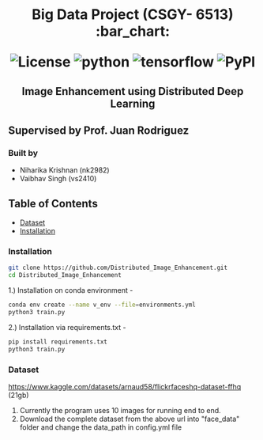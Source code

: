 <h1 align="center">
<p>Big Data Project (CSGY- 6513) :bar_chart:</p>
<p align="center">
<img alt="License" src="https://img.shields.io/badge/License-Apache_2.0-blue.svg">
<img alt="python" src="https://img.shields.io/badge/python-%3E%3D3.8-blue?logo=python">
<img alt="tensorflow" src="https://img.shields.io/badge/tensorflow-%3D2.8.0-orange?logo=tensorflow">
<img alt="PyPI" src="https://img.shields.io/badge/release-v1.0-brightgreen?logo=apache&logoColor=brightgreen">
</p>
</h1>

<h2 align="center">
<p>Image Enhancement using Distributed Deep Learning</p>
</h2>

## Supervised by Prof. Juan Rodriguez 

### Built by 
- Niharika Krishnan (nk2982)
- Vaibhav Singh (vs2410)


## Table of Contents

<!-- TOC -->

- [Dataset](#dataset)
- [Installation](#installation)  


<!-- /TOC -->

### Installation

```bash
git clone https://github.com/Distributed_Image_Enhancement.git
cd Distributed_Image_Enhancement
```
1.) Installation on conda environment -  
```bash
conda env create --name v_env --file=environments.yml
python3 train.py
```
2.) Installation via requirements.txt -
```bash
pip install requirements.txt
python3 train.py
```
  
### Dataset
https://www.kaggle.com/datasets/arnaud58/flickrfaceshq-dataset-ffhq
(21gb)

1. Currently the program uses 10 images for running end to end.
2. Download the complete dataset from the above url into "face_data" folder and change the data_path in config.yml file

    
